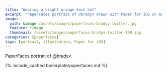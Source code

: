 ```yaml
---
title: "Wearing a bright orange knit hat"
excerpt: "PaperFaces portrait of @bradyv drawn with Paper for iOS on an iPad."
image: 
  path: &image /assets/images/paperfaces-bradyv-twitter.jpg 
  feature: *image
  thumbnail: /assets/images/paperfaces-bradyv-twitter-150.jpg
categories: [paperfaces]
tags: [portrait, illustration, Paper for iOS]
---
```


PaperFaces portrait of [@bradyv](https://twitter.com/bradyv).

{% include_cached boilerplate/paperfaces.md %}
